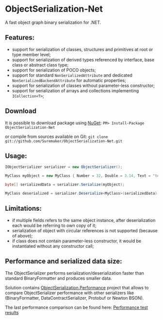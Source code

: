 ObjectSerialization-Net
===========

A fast object graph binary serialization for .NET.

## Features:
* support for serialization of classes, structures and primitives at root or type member level;
* support for serialization of derived types referenced by interface, base class or abstract class type;
* support for serialization of POCO objects;
* support for standard `NonSerializedAttribute` and dedicated `NonSerializedBackendAttribute` for automatic properties;
* support for serialization of classes without parameter-less constructor;
* support for serialization of arrays and collections implementing `ICollection<T>`;

## Download
It is possible to download package using [NuGet](http://nuget.org): `PM> Install-Package ObjectSerialization-Net`

or compile from sources available on Git: `git clone git://github.com/Suremaker/ObjectSerialization-Net.git`

## Usage:

```c#
IObjectSerializer serializer = new ObjectSerializer();

MyClass myObject = new MyClass { Number = 32, Double = 3.14, Text = "test" };

byte[] serializedData = serializer.Serialize(myObject);

MyClass deserialized = serializer.Deserialize<MyClass>(serializedData);
```

## Limitations:
* if multiple fields refers to the same object instance, after deserialization each would be referring to own copy of it;
* serialization of object with circular references is not supported (because of above);
* if class does not contain parameter-less constructor, it would be instantiated without any constructor call;

## Performance and serialized data size:

The ObjectSerializer performs serialization/deserialization faster than standard BinaryFormatter and produces smaller data.

Solution contains [ObjectSerialization.Performance](https://github.com/Suremaker/ObjectSerialization-Net/tree/master/ObjectSerialization.Performance) project that allows to compare ObjectSerializer performance with other serializers like (BinaryFormatter, DataContractSerializer, Protobuf or Newton BSON).

The last performance comparison can be found here: [Performance test results](http://htmlpreview.github.com/?https://github.com/Suremaker/ObjectSerialization-Net/blob/master/PerformanceResults/results.html)
